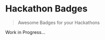# Hackathon Badges

> Awesome Badges for your Hackathons


Work in Progress...

<!-- Uhack

https://img.shields.io/badge/UHack-2021-2a6118.svg?colorA=2a6118&colorB=e3793b&logo=data%3Aimage%2Fpng%3Bbase64%2CiVBORw0KGgoAAAANSUhEUgAAAN0AAADOCAQAAAAQj8%2BkAAARaUlEQVR42u2de3xV1ZXHDyQ8RJCHrYBKi4OPWpAKjIgVFRUUBq0i4gOoig9QptZhsB9Ey0cqxScK0alIP%2B1AnbGoqLVgFaSoUOWZQQW5Ee%2FNi0AeRENICAkkud%2F5A5E87s1dZ5%2Bzz6PslX9v1t6%2F8z3n7Nc6a1mWMWPJje7cxByWsY18yqjnMGXkso4lTOMyTgilpjO4kbn8mY%2FJIptcPuMD3iCDO%2BhL638GaP15hm3EackO8h5TOTkkitIYxULyWlRUwUom0Tms0NoymUzkVsMyLgq4ptN4kkKxomre5OrwYZvKLlTsIy4OqKZeLKJGQdEnDA8PuEuJoG5xlnJawBSdwCyqHGhay4%2BDj60Di1KMbBIrY3yANA10dCsefXlOD%2FTkhbP4HLdsMe0CoekBDrmkaB29ggpuBPtx0zbQ3fcx%2Bw%2BuKtrNeUEEdy3VuG07Od1XcH91XVEFVwUN3Dhq0WHZnOqTovas1KKohlHBmlPWoMu20tEHRa34H22KKjg%2FKODOpQyd9g5pnmt6QquiAr%2FeJU1fLNvQbY94%2FvrXbZm09R%2Fdf6Hfahni6XbX1x5oetRvcFe4sACXzTXbeTbKrfZE0SH6%2Bgku3YOX5VGb4ZGmmzxTtMn7MbzhToN3VkEPT0buXA81TfRvglKs9KIo4qCS0AwPNE1X6tkBipUGjiyfnjum2OpmPgu4nJ60sizLojOjmEeJLQ%2BVdNWsqI3No6ocZnMZHSzLsmjH2YznbZsr3Fv8ANeKr2xIvOUIsmZbTXez14bQmZo1TbCFbUyiswC6MZ%2FDYi9fJLouutFdIj5%2Fe6Kl2SFdeVMsNKZZ0z%2FEPXnhyLOWxM%2FZfCr25H1kAC8Jd%2BxuEzy%2F8r2LCzQq6iUcr%2Bq5O6WvjiwXKlrgNbg00bI1zlihv%2BeEQucFYIoyWXiFZNvXezw%2BguVfRd2aa%2BNW%2BEDkcbtGTbIevCT2142YyOOl3qKT3KGZdu4neouWDHFdQX%2B0FUWfFHCi6%2FOBWd6ikxxC%2FpuW3frrNCm6SNT6HTa9viPw%2Bba36FK%2FCjbb9nmqKApE0z3KVEHbhXb3%2BxkseZK9BNeWupQd%2BpWC3%2FcEQv%2BkSZNkovS8wupXssj3LgaHHwm600%2FB7%2F2SkFRNmpa7PwRYlmXxosDvhUFaju9X8jvUv2U5WwRt91Twe7fAr3fRKozSc4HpKZBZrElT6jDZGiW%2FowWaJniHLnUAwAYlvx0km9CaNOWnbLlUye9Agab7vUP385SdWaPkN10g87AmTakPsIqU%2FPYTaHrIoAsrupkGnUFn0Bl0Bp1BZ9AZdAadQWfQGXQGnUFn0Bl0Bp1BZ9AdL%2Bg4hT4MYhBXMJxrGc7FDOIsetO15SAng85zdHRlKFOYz19Yz64Wo1tq2UMmK5jPVIY3zWFi0HmEjo5cxWOstpFsLcH5G6t4gjF8z6DzBl0d89niaqqPONvIoMKg043OPzPoDDqDzqAz6Aw6g86gM%2BjCh66DQRdKdAxnh0EXOnScyQqCbgZdM29t%2BLXGfJoGnS509BN9Y2PQBQsdacxyLZ%2B5QecdOrrzPmEyg%2B67%2BWQxGHQhQ0dr5nqUAtWgcxMdHXlby6UtZCPLeJYZ%2FILJ3MxYRjCOcUzkAebwEn9jh2I6R4POsiyL3i4Wj4FqNvI7JtGf9sK%2B9%2BAqZvAqUYPOFjoGuDTC1bOFxxhCGwcqTufnLKbAoBOgY5gLVX9qWc7t7mUaoRUX8jTZBl0L6LjecdWfz5mmKz2MIA3A8YqOmwUZjpLbYZYwUKum3QZdQnTc4CCGq4oMfqBdU%2BqIMKVcXqLkG7MDi46f2ciG3BTbb4%2FESWpWJDnkjWi6VvB6kNB92ODXVyqeC8R5xas6i3QT9GejkmdBoqn6PwcJ3ZYG7%2Fp9SuC2MNTyTtEgQY9WKXkWJGusezlI6LK%2B%2FWUvwfDf3A5wn7dJ5LlV0KtlSp6nCeZg%2Fx0kdLsty7I4ie0K4D7hTMtjY4GgX08peX40teOahUFCV0MrWvEX29gO8ZAfxVL4TNC325U8ZwheMvOChA668bBtcHkMsnwweovOMZRqLEgKh37zm2Ch%2B0%2FqbYJbpSubeko9M0Xz3U5Kvt9N7br4oWChswvucb%2BquZEu2sHMUvQuGO3zHwgWOntbyvdYvhnjRX1coGuXpjYevSus6Kq4xkdwbdkp6qVSfmZ6CI4cD0fvDCe6ch9qSTXUIptMVbdUOasF75eldl1REU505R4mik%2BkZIBwk%2B5dRf%2BC8oxfF4cRnd%2FguvClsKfj9C31C%2FPCh%2B4gF%2FsKrq2wdhaUqBaAZ3Nq57mhQ1fHGF%2FBtReVlDpizyi20UlyShkrDxu6X%2FgK7nt8aOMmO1uxlZGCdVE8SrjQZfgKboggEuWYKReAkpR1q6wMF7p1ToLwHPa9EwtsRckc4gzltj5J7b50T5jQ7aGHT9g6M5NSm719Qbm1kyRfMeXnhgddnZen3w2gXc8rCmHr5eq3GRMlDUQrwoPucQ8wDWAk45jEVGbwFK%2FxuXIg4SQH%2FRB8Yl1TGyUs6LaqrpAEu4VjmMfHoqLbUnvHQX%2B6Sl6XZXvDgq6Gvhp6cyYz2Kjho68yTnPQq0mSJnblhgXdHJf70YabWIseq3e2ZSApKB8neiAc6LI5wdXdkGmOEplqDSbndMk%2BStXBKOFAN9q19tO4U1R5WN0c1mGW1Vgv3hUOdO%2B61no%2FNqLXPqSdox524BvRa6gkDOjiDHCl5XRma0%2FX8b7asWqDXt4nOr09%2FC24gKNb6tKm8d%2FRbe9IP21O2stWgmrLQElBGNDVcpYrm8a7tYNb6nx3VVTOGoiVhgHdqy60OZoqzdjqmN1yGQvhMycaib%2BbXQYc3RDHLU5Q%2FkJPakUMc%2BXa3ChrriAvDOjWO25vku2AXLu2hG4uTaNE0S618WhtGNDd6LC1a1wtSNHcdnKVa1fmPlmTpYUNwAUWXS7pjtoazAGN2Ap4wL0NcU6WbX7HiX0dBnQPOzwP0JcEbjv3Ol0INOntElnDFZWNwAUUXZx%2FcbTh9YEWaOX8rzuTkka9vVR6epG7KwzoNjlq5zHXTwO28SIjdZwZ0pGYrBONlgUBRjfNQSsDHE9PythNlExWkMEvGcFJGq%2FJ78WDf14Y0NWrH1bSmk0KsOJ8yjOMpS8nWh4a10g7mOCZCyS6tQ7amGobWwlz6GP5YPRir%2FiZyw8HOuXZJZ1sBt3tY7q3z1mDvraTvx8SPnOBRKf85RyP2AL3ul%2BRnZZlWSyUv81zCsOBrlJ1F57OlNkIVbrX8tGk%2BycAX%2B9NCC6A6N5T9v%2Bg%2BGpUuL8%2Bs9XTn8kjPOvi0cqwoJuhfGyyUwxusK%2FgLrRzELUnPwk4CscHDd1PFb0PE16Lw1ztK7jz7Eylqg9F44nBZX9JwJ66uOoCmJeFV2O6r%2BD6yhcELUxQiLJ%2Fc9DQFSj6TpdFU7HK29x9TXp5rr1t8aKCZOBiUeJBQ7dK6%2Buyxo1oF2X9F1BiB1xVdbKXZZT9GyBo6BYo%2Bp4nuhqP%2BwhupL0TxHpiyRYFZG8nHjx0UxR9S6rZVXmRDzpJ%2FybZjZLZnZcMXJSqbRA8dJcreW4rSkHzok%2FY0kUpTxsfXuxIDi7%2F6AZawNCdoziKSMyXRDmcrBDAmxd7NSm6qkO7g4mui5LnyQLPOX7MLbnSRvWfo3aA%2FrGnkqErXvPd7wKFrlrR81OCC%2FJ7z7G150mFcMI4N1lWbHqSCUpOvCaY6AoVPb8muCQTPQY3ULFe%2BmzLsqzoxITo6r%2BdoAQQXbaiZ0FOLc73EFsXMhTDLP5wxEPs%2BkTodn%2FY6LeBQrdd0XNM8Bry6EiV1txlZ7Orka04Gn0avTrBDkpevDK46DYrei5KPfR7pHGE6A2QJFT%2F2Bd6scuboaut%2BqLJ7wOFboOi59SlCYs92S9Z7yAObSOdj%2FmKXtQUXUnzxAX%2FFOhSf7Gap3nRPUYpEq3B%2B6YhOMvaObgxuJwtCeaqBp1DVb34jeOPLzc3Xc82Qbe7LtHoeXygi%2Bdn%2FdT5B4zN5pHjWe6oquURW928jEUjdNXViZcZxwe6ul0RIoWRhVnXfNnJBSU%2FZDIrXEos8Faij08aoivbkOQ%2FjyN0R%2F5qI%2F%2FImrvjukhPhRHtfO5jCVkufs%2BQkfhdcAxd4bqk%2F3vcoTv2V5S1JvK70lsZRb9kdYHoycVM4Nf8kXWuf7F3KPkR11F0eZ%2B0sJV2HKMjQoTSo9u51ewlmywyyWQb2ZRSiU4r4ZLkio6gy9kWb6mwt0GHH7aJH7akaOfgKNlf1bd88xh0nmOLk5HqW72dg7Nz6%2Fal8GPQeQyuVJKwrnRQbeoQJIPOU3ArZN8OMljgy6DzDFsJt4kVGXSBQRdniZ14NIMuKOj%2Bz24JKYMuAOgO7%2BUe%2B7unBp3P6GrLCjZFq5QUGXT%2BoavdV7A5ejhK9JBBFyJ01QW7jmDDoAsNuni8fHtOpNExqUEXfHQ1RUUboqXNwoEMuiCjqykp2RjLThJqbtA5RlerA93BWNGGWH7yr3IMOsfoyMvssGNoZEZkReQbF9DVsYNFjOOUaF2L2Aw6N9B999u0HedH7oo8GXkr8kWkxha6EtbwPFMYeiyS2qDzKZiP1l%2BeUT6cKczieZbyNqtZTyaZbGI1K3mdpbzAI9zBKM5LnKDboAttHKZBZ9AZdMFDF8tTSVdn0PmLriZv%2Ff7N1KnkXzLo%2FEJXl%2FN56dr6o2FBBl0o0B3M3fzNurrGIUEGXaDR1WRvK%2FqocmvCkFeDLojoYjt2fVz6cVUk3lLKHYMuiOhEmfYMOoPOoDPoDDqDzqALPLrxKTujWEFLkGsyR5OmPT6iu807dNen7ExUyW87gcztmjRJSph1V%2FA7UuD3Bu%2FQXZmyM%2BVKfnsJZG7UpOkzQdvnahlcYIR36CQJR7tqukNXadK0Vs%2FTIapO5F2hDb4v6M7NCn4fF%2FhdqEnTYkHbz2q6JbzMZC0ol%2FSygteIQOavNCl6WND2V3bz39JFMPEqs7w0NqTs0AG7g7qwwsF1mhTdIGp9uE2v0wQ%2BN3iLLkPQpQU2fUoiuuKcoklRDxE6W3Uw6SgqZTHfW3RjJKHE9LPh8VbRpcvSqOkrUQ9sVL3iaT%2FfI8k6dbIojXVUOs%2BkD%2BUimS9p1LRI1INyzhTf3pI65XUqc3FnQj8SCV1NR4GvU4V3vNYVEMOFfYghyErGRVSIvK2xvDbuEQr9NFWSCn5MVBy1nK5RUZq4OlYOfVP4upGDQl93eo%2Buq6iEC0ARk5J9g00a%2Fy68OwGe16xpvrgnB3gw2W3EqSwWvSoBqtVKeTgV%2Bkcbn2VsZWLjxLqWRUfuFK3kjlq97sJnnGErnelOftl0nGIQT9tKJrfQ8sP4kc2KGzWsZAH%2FwS1MZi7vUW3zq5y3PND0ms0%2B1ZHJQh5lOs%2FyBtm2%2F7uP5Y%2FxBt5ZnAs8UNTfhTTCcnvF8svoY%2FvJUbc%2FeaRpkWeKDtLb8s9EG8ZuWBW9PFJ0inCF6dxmWX4aJ4on9s7sfg813eaJou2Jknx7C2%2BQS%2FnKW7KV3lasY6l2RdX8xPLfeFCzzEKVwAKHa1bd75IpVjCMF7UO5j6U96SPcg2t4K7mEgptw0pNIus83lc%2FpukS8VaWXXvT7eooTqcrqzWIrGWCj5ou05Jkf7nv05NmQtvxlutD%2BVifNQ1jn8uaFpNmBc9IZ55421WyaT0kAJrOER9HSV7%2BM%2F2o7SyVOsalBe3fZfnMPVDUxaWlQjFXWME2fsByhyIrmRaogdxivCjGpKX918XJag0FDd9YURh44oOdVzk9gIo685zy1kMmw6zwGOncYXtZW8cy%2BgdYUy8WUGVT02auDfD4llRqa0bwinB1FGOOVxvMDp%2B%2BKawXnVOWksFAK8xGR0bzHFuThEOUs4qHGBAyTd25ncVsT3i2V8T7PMzgQC4CFOWm0YfRTOReZjCDyYxnaBBHNVua2nMOwxnHJO5mHFdzoS%2BRJsbCZv8PrmJh1SLbHPUAAAAASUVORK5CYII%3D
-->

<!-- Shellhacks

https://img.shields.io/badge/ShellHacks-2021-4d4d4d.svg?colorA=ff1f8f&logo=data%3Aimage%2Fpng%3Bbase64%2CiVBORw0KGgoAAAANSUhEUgAAAH8AAACMCAMAAABiZYaWAAAC7lBMVEUAAAD%2F%2F%2F%2F%2F%2F%2F%2F%2F%2F%2F%2F%2F%2F%2F%2F%2F%2F%2F%2F%2F%2F%2F%2F%2F%2F%2F%2F%2F%2F%2F%2F%2F%2F%2F%2F%2F%2F%2F%2F%2F%2F%2F%2F%2F%2F%2F%2F%2F%2F%2F%2F%2F%2F%2F%2F%2F%2F%2F%2F%2F%2F%2F%2F%2F%2F%2F%2F%2F%2F%2F%2F%2F%2F%2F%2F%2F%2F%2F%2F%2F%2F%2F%2F%2F%2F%2F%2F%2F%2F%2F%2F%2F%2F%2F%2F%2F%2F%2F%2F%2F%2F%2F%2F%2F%2F%2F%2F%2F%2F%2F%2F%2F%2F%2F%2F%2F%2F%2F%2F%2F%2F%2F%2F%2F%2F%2F%2F%2F%2F%2F%2F%2F%2F%2F%2F%2F%2F%2F%2F%2F%2F%2F%2F%2F%2F%2F%2F%2F%2F%2F%2F%2F%2F%2F%2F%2F%2F%2F%2F%2F%2F%2F%2F%2F%2F%2F%2F%2F%2F%2F%2F%2F%2F%2F%2F%2F%2F%2F%2F%2F%2F%2F%2F%2F%2F%2F%2F%2F%2F%2F%2F%2F%2F%2F%2F%2F%2F%2F%2F%2F%2F%2F%2F%2F%2F%2F%2F%2F%2F%2F%2F%2F%2F%2F%2F%2F%2F%2F%2F%2F%2F%2F%2F%2F%2F%2F%2F%2F%2F%2F%2F%2F%2F%2F%2F%2F%2F%2F%2F%2F%2F%2F%2F%2F%2F%2F%2F%2F%2F%2F%2F%2F%2F%2F%2F%2F%2F%2F%2F%2F%2F%2F%2F%2F%2F%2F%2F%2F%2F%2F%2F%2F%2F%2F%2F%2F%2F%2F%2F%2F%2F%2F%2F%2F%2F%2F%2F%2F%2F%2F%2F%2F%2F%2F%2F%2F%2F%2F%2F%2F%2F%2F%2F%2F%2F%2F%2F%2F%2F%2F%2F%2F%2F%2F%2F%2F%2F%2F%2F%2F%2F%2F%2F%2F%2F%2F%2F%2F%2F%2F%2F%2F%2F%2F%2F%2F%2F%2F%2F%2F%2F%2F%2F%2F%2F%2F%2F%2F%2F%2F%2F%2F%2F%2F%2F%2F%2F%2F%2F%2F%2F%2F%2F%2F%2F%2F%2F%2F%2F%2F%2F%2F%2F%2F%2F%2F%2F%2F%2F%2F%2F%2F%2F%2F%2F%2F%2F%2F%2F%2F%2F%2F%2F%2F%2F%2F%2F%2F%2F%2F%2F%2F%2F%2F%2F%2F%2F%2F%2F%2F%2F%2F%2F%2F%2F%2F%2F%2F%2F%2F%2F%2F%2F%2F%2F%2F%2F%2F%2F%2F%2F%2F%2F%2F%2F%2F%2F%2F%2F%2F%2F%2F%2F%2F%2F%2F%2F%2F%2F%2F%2F%2F%2F%2F%2F%2F%2F%2F%2F%2F%2F%2F%2F%2F%2F%2F%2F%2F%2F%2F%2F%2F%2F%2F%2F%2F%2F%2F%2F%2F%2F%2F%2F%2F%2F%2F%2F%2F%2F%2F%2F%2F%2F%2F%2F%2F%2F%2F%2F%2F%2F%2F%2F%2F%2F%2F%2F%2F%2F%2F%2F%2F%2F%2F%2F%2F%2F%2F%2F%2F%2F%2F%2F%2F%2F%2F%2F%2F%2F%2F%2F%2F%2F%2F%2F%2F%2F%2F%2F%2F%2F%2F%2F%2F%2F%2F%2F%2F%2F%2F%2F%2F%2F%2F%2F%2F%2F%2F%2F%2F%2F%2F%2F%2F%2F%2F%2F%2F%2F%2F%2F%2F%2F%2F%2F%2F%2F%2F%2F%2F%2F%2F%2F%2F%2F%2F%2F%2F%2F%2F%2F%2F%2F%2F%2F%2F%2F%2F%2F%2F%2F%2F%2F%2F%2F%2F%2F%2F%2F%2F%2F%2F%2F%2F%2F%2F%2F%2F%2F%2F%2F%2F%2F%2F%2F%2F%2F%2F%2F%2F%2F%2F%2F%2F%2F%2F%2F%2F%2F%2F%2F%2F%2F%2F%2F%2F%2F%2F%2F%2F%2F%2F%2F%2F%2F%2F%2F%2F%2F%2F%2F%2F%2F%2F%2F%2F%2F%2F%2F%2F%2F%2F%2F%2F%2F%2F%2F%2F%2F%2F%2F%2F%2F%2F%2F%2F%2F%2F%2F%2F%2F%2F%2F%2F%2F%2F%2F%2F%2F%2F%2F%2F%2F%2F%2F%2F%2F%2F%2F%2F%2F%2F%2F%2F%2F%2F%2F%2F%2F%2F%2F%2F%2F%2F%2F%2F%2F%2F%2F%2F%2F%2F%2F%2F%2F%2F%2F%2F%2F%2F%2F%2F%2F%2F%2F%2F%2F%2F%2F%2F%2F%2F%2F%2F%2F%2F%2F%2F%2F%2F%2F%2F%2F%2F%2F%2F%2F%2F%2F%2F%2F%2F%2F%2F%2F%2F%2F%2F%2F%2F%2F%2F%2F%2F%2F%2F%2F%2F%2F%2F%2F%2F%2F%2F%2F%2F%2F%2F%2F%2F%2F%2F%2F%2F%2F%2F%2F%2F%2F%2F%2F%2F%2F%2F%2F%2F%2F%2F%2F%2F%2F%2F%2F%2F%2F%2F%2F%2F%2F%2F%2F%2F%2F%2F%2F%2F%2F%2F%2F%2F%2F%2F%2F%2F%2F%2F%2F%2F%2F%2F%2F%2F%2F%2F%2F%2F%2F%2F%2F%2F%2F%2F%2F%2F%2F%2F%2F%2F%2F%2F%2F%2F%2F%2F%2F%2F%2F%2F%2F%2F%2F%2F%2F%2F%2F%2F%2F%2F%2F%2F%2F%2F%2F%2F%2F%2F%2F%2F%2F%2F%2F%2F%2F%2F%2F%2F%2F%2F%2F%2F%2F%2F%2F%2F%2F%2F%2F%2F%2F%2F%2F%2F%2F%2F%2F%2F%2F%2F%2F%2F%2F%2F%2F%2F%2F%2F%2F%2F%2F%2F%2F%2F%2F%2F%2F%2F%2F%2F%2F%2F%2F%2F%2F%2F%2F%2F%2F%2F%2F%2F%2F%2F%2F%2F%2F%2F%2F%2F%2F%2F%2F%2F%2F%2F%2F%2F%2F%2F%2F%2F%2F%2F%2F%2F%2F%2F%2F%2F%2F%2F%2F%2F%2F%2F%2F%2FjtXoAAAA%2BXRSTlMAAQIDBAUGBwgJCgsMDQ4PEBESExQVFhcYGRobHB0eHyAhIiMkJSYnKCkqKywtLi8wMTIzNDU2Nzg5Ojs8PT4%2FQEFCQ0RFRkdISUpLTE1OT1BSU1RVVldZWltcXV5fYGNkZWZnaGlqa2xtbm9wcXJ1dnd4eXp7fH1%2Bf4CBgoOEhYaHiImKi4yNjo%2BQkZKTlJWWl5iZmpucnZ6foKGio6SlpqeoqaqrrK2ur7CxsrO0tba3uLm6u7y9vr%2FAwcLDxMXGx8jJysvMzc7P0NHS09TV1tfY2drb3N3e3%2BDh4uPk5ebn6Onq6%2Bzt7u%2Fw8fLz9PX29%2Fj5%2Bvv8%2Ff45aOzKAAAH5klEQVR4AcXaa3gU1R0G8Hez2bAhQFSwCdIIBkOhULk0QCooiMQUAhUoFgsKQhGwIEqtlEKxFSgphUK4FASVCpYINVxIQFEuDalcLJeEGgkGCSFACJh7wm7eb53ZfZLsZWd2zuzs8vu%2Bz87znP2fc%2BZ9F8HQ7vgvcC%2BlkTlJuGe6N1CyrTPukWw61L5pwb0whk3OJCL0rJfYzLa8NULtd3RVOAihFVdNN3d%2FG4ZQ%2BpCeDsYgdIbSW%2BlwhIr5LH2wzUaIzKJv6eEIhQ7lVJAdjRBYT0V5nRB0%2FexUdvFhBNsxqimKR3BNpLribgimNiX0o%2FhhBNFS%2BpX%2FAIImoZ7%2BHbMiWPZRi11hCI5R1GYRgiLia2rTOALB8Aa1utUFxutURc1OWmC4DyhgEYw2mCIa%2BsBYYV9SyBkLDPUyBc2HkR4oo6DqTjDQGgp7D8bpbaOwxv4wzBHq8BmMMoG6DIIxoq5Ql30wxh%2BpUz8YoWsddfoHjJBJveraI3A%2FpX5zEbCIr6jf%2FxCw1xiIAQhQxwoGYhkC9B4DUghN2iZOXPzPffuzsrIPZKyYOzoOTcwbGxiQvvAnZtqeYnoo%2B3hyezh1XlvLALwBVY%2FMPWanT7ZDr8TBIWaDnbp9AhUjc6gqMxEOfXOpV20rKEn9gn7tS4LMPN9GnYbCt1EnqEn2AMieKKE%2Br8OX7%2B2lVvY0KySPXqYu2%2BFD6nUKyOsFSedC6vE1vESuppjqCZB0%2Boo6NEbBQ888CltmAhCbRx26w90Pb1KHtSYA8d9R3DNw07WEuqyE5HmKmwJXcUUMZJC2UNhCuIgtoF72UQDaFFDUJrS47xz1u9kRwI%2FvUtABNDNnMxBZJgDrKSgfzZYwMJMAPFRDMUVoktzIwBRHAVhKMVeaF7%2BYgfo9gAfrKeQaZFpmp3Jv2q%2BShw1Pmb7mSC19utUawHYKuQGnJ6iqZlOqFc2ixr57lT7MBDCMQsq1BEjVy2PgwTr7Fr1cAGAqpIgKOEyiij0d4UP0WnrpDWAVRVRCZi6goqqpaBbbMQotptvp4W0AoyjiKmS%2FpKLbSXAIS0nPuU3SdurtIWFwepUezgBo00AB5yA7RyU3%2B0JmGnve9UOj4bSB7uz3icZBn0PyOJXYnoQsLofujnSEzHKW7lJF07iP1Gd%2FHmRDr9PTN90gS%2FZxDM%2BlgL8DiK6hgk9NkKTW0%2BnonEEJ8UkzPraRvNbBV%2BmyAcDPKGAJgBlU0PgYJL2r6PDvPgBGr8w9feCjjAZyB2QjvV%2BoelLALAAHqGAHJObzdFhjAvrn0KmGZAoklnK6OgEgVvD%2B17qOCsZCMpUOfwEwtM7r6bDZK1JpTwFdgFQqKLMAaFVC2UkT0LOCrurug2Q2XV0CEE3t6sKA1VSwyWVn%2FjmAnXSX5F27nQcQRe3OA8ingucg%2BZSy0nAgwU534%2BH1a8sFYBUbf6uNCuIAWGqa5%2BpFepgGyY%2FoajeAGLEepJ%2Fq1WhAy2vCQnoYDclP6GoFgEep3XBgMhVkuRwxIwEspocekKR43UCeomaN0UCaakWyiQ6JAMbRXQFk87wSxZeoWR6AHVSQ5nI0PA3g%2B3fpZoF3%2FlxjAfA3avYOgM9UW8p36fASJOl0VdoWEnOZ15LlUrMXAZylgjSX718FScwNtrCl%2Btj%2FJwCIbKBmnQCUUMF6SNaxef6B7sVsUvMCHDLo4rYVwEix3Qe1VJDhur2Oguzh92102PsIHPo30kW6YBm4FJIK1Xh%2BKJ0uRMIh4ZW1%2B7YvGginVv%2Blq0QA5lLBCqyUCuyRACwVdPorvIVt9Tp88Qw1uxYGyTfqj%2FchnRpfgKfInXQzDJIMarYKsjwq%2BbPrArBxYRjcxB%2Bnmz2QRN2hZgMhO0klFyE7xSbHB6NF9LJ6uqmIh2SecPRwhIqSIHmSLQrShkQBMMVO2FFFDxMhiSijZnPgsI2KdkG2lW4qC4oa6G0dZDOomS0GDm9SUWMPSO6%2FRP8%2BsUASWy7ePYyhskzIepbRn0NtINstGBfJEqjiOcgSv6O6TCtkC6jdnUg4hdVSWWkHyHp%2FSxX2P5jFFl%2B2Gk1OU8XRVpA9uJ%2BKipLhMMFOAb3QZD3VbDXB4fk8%2BlS7OBIOIxooIEvzH%2Be2hMPBNOIgvdz%2BUwyc5tRTxHA0s1ZR1e7WgFPv9HONbFGZMT4STg9kUsgpuNhFded7oVl0yqLtB0%2FkHt6Z9nI%2FM5oM%2FpZinoWLyfSjfoEVKjqvsVHMF3DVwU5%2FLs%2B0QkG3dxoCbV0O0r%2FSjNGt4CXi6e12CjsEdyOoSVXmq4%2Ffj2bmrlN3VVIH22PwcI6a3TiyceWK5cvW7C9ooE7p8DSZIVTeHp4irjJ0psLb6wyZ%2FfChXQlD5NZD8GU8Q2Q8fNvLkNgCBV2qGQL5baHkNQZfeQIUhX%2FJYLMlQ0V8GYNsOlQ9dZdB9Rb8mMlgWge%2F1jF4Nprgl%2BVzBss6EzRol8PgmA9t2uYwCO5OhlZts2m4yhRoZ9lMg13sAyHz7TTStnYQlFJGw1RPgbjOh2mQsz2gh2lWFQ1Q9ZsI6NTlAAOWEYcAjLnAgBSkIDDmKVeoW%2BG0CATM%2BuvL1CV%2FUjgMET7pNIXljjPBOAM3V1JA8ZIeMJj12ffvUJOqD1LCEAwRIzYWUZ39P28NiUAQxY5ZeriaPl3JWj7ufoSA%2BQfJUxZtOZRfeOV6eVXt9fyj%2F9q0bNqgaOj2fx7%2BjgUHw5MXAAAAAElFTkSuQmCC

-->



<!-- Mangohacks

https://img.shields.io/badge/MangoHacks-2018-ed821e.svg?logo=data%3Aimage%2Fpng%3Bbase64%2CiVBORw0KGgoAAAANSUhEUgAAABgAAAAYCAQAAABKfvVzAAADWElEQVQ4y22SfWxTZRTGHza21mF1OhlgR0YEhOBHFDI1fgYBP9CRYIbG6HTLFIJOJG6GzG2ZCpolxlmzNBvJlllpBrJsA7UZTi1jKaXOcrl2N0tXa725er17eXN36evleikxr38gyUb7%2FHee8zsnJ08OME%2F3A%2FDfEfucJNk%2F7IJyWthzqHQMR10Dq1ehHlnyorFAqKa%2FWpeMuBzUTrMZ%2B7J%2BMvhwqoFO%2FHB79Fr8BRTnx962%2FjbORl%2F0Ln3IWX%2F94Np4M1OZTpNEkj%2Fm2DAXfxAcY88as%2FKwr5xhGwCgHsDoI8aUIcuC%2BBlw99yBAI6U6hFyxrv86Bx3AzjGN5vn%2F%2BVkUqxpKei62tgIjvgbpiE%2BY2PHvEMbUZiX%2BjRzmQqMxmv5VduP3hL6Exna5%2FRkRSFDvNeaiTXI7frkidUAgFXgEJ83jVilCWeO7N530BF9oG%2BFLiabAADdaC%2BiAXqq54b%2B7KxxCziSHzDJe7PiIeMA3oQG4UlmSHUca5BLGcRfNf8Il6deoeqV%2FYvo1%2FTskdLjyK0Uxqt0bXBt9Ali4ClwiC%2BZafE1joostBGfFIV3dhcnqtlfwZXi02QWYXyz0pgko13F%2Fhy730PndeG6jptSbcZ0V0myhigYcOk%2BRiKP6rgrC%2B9El0PaLpZtLyAB%2Bi3ylP1aBIl6i8mNWPByFu6EjfAmg8QqR9YxTd7LoX6l9EGPku86XL4s%2FAEE0LtUO0nPdbqT7aYSXtNzI51I7QFLJ5o5yq%2FBi6Ggb5ly2EoLVcH7zPOajyN4J40Lj4GxZBPHknl4GyoLxjaSU9bFqXdDbvP7DFePFeZHn9PEQ2XQfiHH3nJ%2BBABYhlpsXehZEtqa%2BtJMM03c6Vms%2BuxZqVv%2FPbI50awGdjggNplpcbc7rwXACQy7lS%2F0aStjMvXw4Ppet9pvWcmmd1xaP51UflY6OOArIUPmBanB45IQRGAdOUdC8QPHK7YVjT5Oz1gXpdZWZxhjt5GgzRO7OSBieIUWsDPaiFDlL9u1qO%2FW10vaSiNbFJ%2FJzD%2BFuprCD3EPVAwsn%2FKGtiQAFybQs1g6YM7YGfYb%2BdEeIqP6tG1bac0fWr9wQe3%2FQbRgn2OXY%2B%2BVYj%2Bq88crpA5VorbJ9UskkTwY3tTqzPXs%2FwFTeMBV0Y%2Fb3gAAAABJRU5ErkJggg%3D%3D

-->